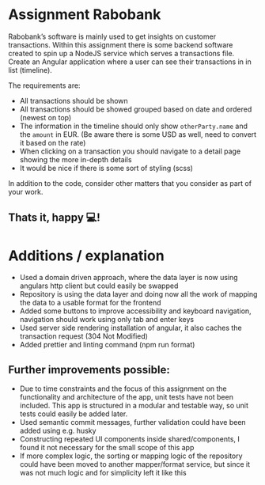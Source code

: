 # Assignment Rabobank

Rabobank’s software is mainly used to get insights on customer transactions. Within this assignment there is some backend software created to spin up a NodeJS service which serves a transactions file. Create an Angular application where a user can see their transactions in in list (timeline).

The requirements are:

- All transactions should be shown
- All transactions should be showed grouped based on date and ordered (newest on top)
- The information in the timeline should only show `otherParty.name` and the `amount` in EUR. (Be aware there is some USD as well, need to convert it based on the rate)
- When clicking on a transaction you should navigate to a detail page showing the more in-depth details
- It would be nice if there is some sort of styling (scss)

In addition to the code, consider other matters that you consider as part of your work.

## Thats it, happy 💻!

# Additions / explanation

- Used a domain driven approach, where the data layer is now using angulars http client but could easily be swapped
- Repository is using the data layer and doing now all the work of mapping the data to a usable format for the frontend
- Added some buttons to improve accessibility and keyboard navigation, navigation should work using only tab and enter keys
- Used server side rendering installation of angular, it also caches the transaction request (304 Not Modified)
- Added prettier and linting command (npm run format)

## Further improvements possible:

- Due to time constraints and the focus of this assignment on the functionality and architecture of the app, unit tests have not been included. This app is structured in a modular and testable way, so unit tests could easily be added later.
- Used semantic commit messages, further validation could have been added using e.g. husky
- Constructing repeated UI components inside shared/components, I found it not necessary for the small scope of this app
- If more complex logic, the sorting or mapping logic of the repository could have been moved to another mapper/format service, but since it was not much logic and for simplicity left it like this

